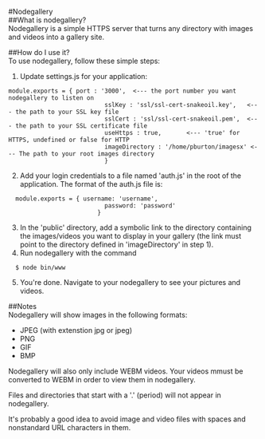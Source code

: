 #Nodegallery  
##What is nodegallery?  
Nodegallery is a simple HTTPS server that turns any directory with images and videos into a gallery site.  

##How do I use it?  
To use nodegallery, follow these simple steps:  
1. Update settings.js for your application:  

```        
module.exports = { port : '3000',  <--- the port number you want nodegallery to listen on  
                           sslKey : 'ssl/ssl-cert-snakeoil.key',   <--- the path to your SSL key file  
                           sslCert : 'ssl/ssl-cert-snakeoil.pem',  <--- the path to your SSL certificate file  
                           useHttps : true,       <--- 'true' for HTTPS, undefined or false for HTTP  
                           imageDirectory : '/home/pburton/imagesx' <--- The path to your root images directory  
                           }
```

2. Add your login credentials to a file named 'auth.js' in the root of the application. The format of the auth.js file is:  

```
  module.exports = { username: 'username',  
                           password: 'password'  
                         }  
```

3. In the 'public' directory, add a symbolic link to the directory containing the images/videos you want to display in your gallery (the link must point to the directory defined in 'imageDirectory' in step 1).  
4. Run nodegallery with the command  

```
  $ node bin/www  
```

5. You're done. Navigate to your nodegallery to see your pictures and videos.  

##Notes  
Nodegallery will show images in the following formats:  
* JPEG (with extenstion jpg or jpeg)  
* PNG  
* GIF  
* BMP  

Nodegallery will also only include WEBM videos. Your videos mmust be converted to WEBM in order to view them in nodegallery.  

Files and directories that start with a '.' (period) will not appear in nodegallery.  

It's probably a good idea to avoid image and video files with spaces and nonstandard URL characters in them.  
